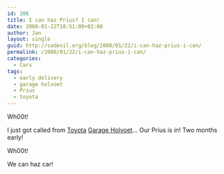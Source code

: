 ```yaml
---
id: 206
title: I can haz Prius? I can!
date: 2008-01-22T18:51:09+02:00
author: Jan
layout: single
guid: http://sadevil.org/blog/2008/01/22/i-can-haz-prius-i-can/
permalink: /2008/01/22/i-can-haz-prius-i-can/
categories:
  - Cars
tags:
  - early delivery
  - garage holvoet
  - Prius
  - toyota
---
```

Wh00t!

I just got called from [Toyota](http://www.toyota.be/) [Garage Holvoet](http://www.toyota.be/holvoet)... Our Prius is in! Two months early! 

Wh00t! 

We can haz car!